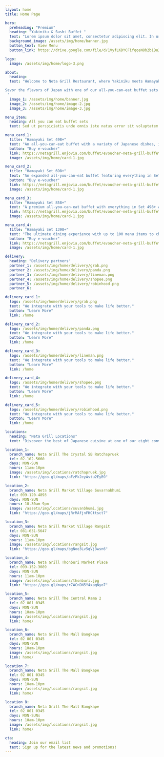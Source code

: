 ```yaml
---
layout: home
title: Home Page

hero:
  preheading: "Premium"
  heading: "Yakiniku & Sushi Buffet "
  text: "Lorem ipsum dolor sit amet, consectetur adipiscing elit. In urna lectus, mattis non accumsan in, tempor dictum neque."
  background_image: /assets/img/home/banner.jpg
  button_text: View Menu
  button_link: https://drive.google.com/file/d/1VyfLKDYCFifqqeN8b2b1Bu2ROrEh0MH9/view

logo:
  image: /assets/img/home/logo-3.png

about:
  heading: 
  text: "Welcome to Neta Grill Restaurant, where Yakiniku meets Hamayaki! The perfect combination of premium Japanese imported meats and seafood. Experience melt in the mouth wagyu and fresh lobster cooked to perfection on our charcoal-grills. 

Savor the flavors of Japan with one of our all-you-can-eat buffet sets starting at 499+. With 100 menu items to choose from, there is something for everyone at Neta Grill. Come and experience authentic Japanese cuisine at its finest.
 "
  image_1: /assets/img/home/banner.jpg
  image_2: /assets/img/home/image-2.jpg
  image_3: /assets/img/home/image-3.jpg

menu_item:
  heading: All you can eat buffet sets
  text: Sed ut perspiciatis unde omnis iste natus error sit voluptatem accusantium doloremque laudantium, totam rem aperiam.

menu_card_1:
  title: "Hamayaki Set 498+"
  text: "An all-you-can-eat buffet with a variety of Japanese dishes, including grilled scallops, salmon sushi, tamago sashimi, and more. Soft drink refills included."
  button: "Buy e-voucher"
  link: https://netagrill.enjovia.com/buffet/evoucher-neta-grill-buffet-set-498-662
  image: /assets/img/home/card-1.jpg

menu_card_2:
  title: "Hamayaki Set 698+"
  text: "An expanded all-you-can-eat buffet featuring everything in Set 498+ and adding sashimi set, pork belly, premium pork neck, wagyu sirloin, Oscarubi beef, river prawns, and more. Soft drink refills included."
  button: "Buy e-voucher"
  link: https://netagrill.enjovia.com/buffet/evoucher-neta-grill-buffet-set-698-862
  image: /assets/img/home/card-1.jpg

menu_card_3:
  title: "Hamayaki Set 858+"
  text: "A premium all-you-can-eat buffet with everything in Set 498+ and Set 698+, plus Korean oysters, 4-cheese river prawns, lobster, graded Karubi beef, Korean marinated set, salmon sashimi, blue crab, and more. Soft drink refills included"
  link: https://netagrill.enjovia.com/buffet/evoucher-neta-grill-buffet-set-858-1080
  image: /assets/img/home/card-1.jpg

menu_card_4:
  title: "Hamayaki Set 1398+"
  text: "The ultimate dining experience with up to 100 menu items to choose from. Highlights include sashimi crab claws, otoro sushi, Hokkaido scallops, Tajima wagyu karubi, wagyu beef neck, sliced shabu with fresh eggs, grilled eel skewers, and truffle scallops."
  button: "Buy e-voucher"
  link: https://netagrill.enjovia.com/buffet/evoucher-neta-grill-buffet-set-1398-1625
  image: /assets/img/home/card-1.jpg

delivery:
  heading: "Delivery partners"
  partner_1: /assets/img/home/delivery/grab.png
  partner_2: /assets/img/home/delivery/panda.png
  partner_3: /assets/img/home/delivery/lineman.png
  partner_4: /assets/img/home/delivery/shopee.png
  partner_5: /assets/img/home/delivery/robinhood.png
  partner_6:

delivery_card_1:
  logo: /assets/img/home/delivery/grab.png
  text: "We integrate with your tools to make life better."
  button: "Learn More"
  link: /home

delivery_card_2:
  logo: /assets/img/home/delivery/panda.png
  text: "We integrate with your tools to make life better."
  button: "Learn More"
  link: /home

delivery_card_3:
  logo: /assets/img/home/delivery/lineman.png
  text: "We integrate with your tools to make life better."
  button: "Learn More"
  link: /home

delivery_card_4:
  logo: /assets/img/home/delivery/shopee.png
  text: "We integrate with your tools to make life better."
  button: "Learn More"
  link: /home

delivery_card_5:
  logo: /assets/img/home/delivery/robinhood.png
  text: "We integrate with your tools to make life better."
  button: "Learn More"
  link: /home

locations:
  heading: "Neta Grill Locations"
  text: "Discover the best of Japanese cuisine at one of our eight convenient locations in Bangkok"

location_1:
  branch_name: Neta Grill The Crystal SB Ratchapruek
  tel: 02-102-5660
  days: MON-SUN
  hours: 11am-10pm
  image: /assets/img/locations/ratchapruek.jpg
  link: "https://goo.gl/maps/aFzPk2eyAstu2EyB9"

location_2:
  branch_name: Neta Grill Market Village Suvarnabhumi
  tel: 099-120-4893
  days: MON-SUN
  hours: 10.30am-9pm
  image: /assets/img/locations/suvanbhumi.jpg
  link: "https://goo.gl/maps/jRrMAfjnFHCttsct7"

location_3:
  branch_name: Neta Grill Market Village Rangsit
  tel: 081-631-5647
  days: MON-SUN
  hours: 11am-10pm
  image: /assets/img/locations/rangsit.jpg
  link: "https://goo.gl/maps/bgNoe3Lv5qVj3wsn6"

location_4:
  branch_name: Neta Grill Thonburi Market Place
  tel: 099-152-3089
  days: MON-SUN
  hours: 11am-10pm
  image: /assets/img/locations/thonburi.jpg
  link: "https://goo.gl/maps/r7WCnDN5Y4xaqNyo7"

location_5:
  branch_name: Neta Grill The Central Rama 2
  tel: 02 001 0345
  days: MON-SUN
  hours: 10am-10pm
  image: /assets/img/locations/rangsit.jpg
  link: home/

location_6:
  branch_name: Neta Grill The Mall Bangkape
  tel: 02 001 0345
  days: MON-SUN
  hours: 10am-10pm
  image: /assets/img/locations/rangsit.jpg
  link: home/

location_7:
  branch_name: Neta Grill The Mall Bangkape
  tel: 02 001 0345
  days: MON-SUN
  hours: 10am-10pm
  image: /assets/img/locations/rangsit.jpg
  link: home/

location_8:
  branch_name: Neta Grill The Mall Bangkape
  tel: 02 001 0345
  days: MON-SUNs
  hours: 10am-10pm
  image: /assets/img/locations/rangsit.jpg
  link: home/

cta:
  heading: Join our email list
  text: Sign up for the latest news and promotions!
---
```

